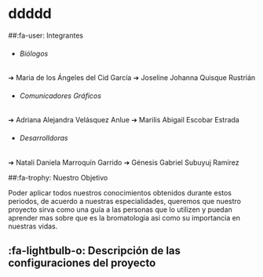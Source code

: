 # ddddd


##:fa-user: Integrantes



- ###### Biólogos
 ➔ Maria de los Ángeles del Cid García
➔ Joseline Johanna Quisque Rustrián 




- ###### Comunicadores Gráficos
➔ Adriana Alejandra Velásquez Anlue
➔ Marilis Abigail Escobar Estrada


- ###### Desarrolldoras
➔ Natali Daniela Marroquín Garrido
➔ Génesis Gabriel Subuyuj Ramírez




##:fa-trophy: Nuestro Objetivo


Poder aplicar todos nuestros conocimientos obtenidos durante estos periodos, de acuerdo a nuestras especialidades, queremos que nuestro proyecto sirva como una guía a las personas que lo utilizen y puedan aprender mas sobre que es la bromatologia asi como su importancia en nuestras vidas.



## :fa-lightbulb-o: Descripción de las configuraciones del proyecto
